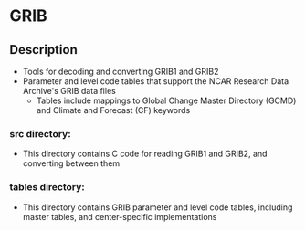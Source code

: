 # GRIB

## Description

- Tools for decoding and converting GRIB1 and GRIB2
- Parameter and level code tables that support the NCAR Research Data Archive's GRIB data files
  - Tables include mappings to Global Change Master Directory (GCMD) and Climate and Forecast (CF) keywords

### **__src__** **directory:**

- This directory contains C code for reading GRIB1 and GRIB2, and converting between them

### **__tables__** **directory:**

- This directory contains GRIB parameter and level code tables, including master tables, and center-specific implementations
